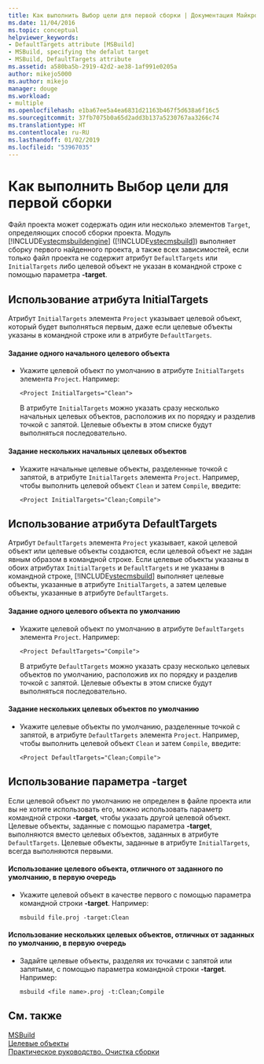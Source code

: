 ```yaml
---
title: Как выполнить Выбор цели для первой сборки | Документация Майкрософт
ms.date: 11/04/2016
ms.topic: conceptual
helpviewer_keywords:
- DefaultTargets attribute [MSBuild]
- MSBuild, specifying the defalut target
- MSBuild, DefaultTargets attribute
ms.assetid: a580ba5b-2919-42d2-ae38-1af991e0205a
author: mikejo5000
ms.author: mikejo
manager: douge
ms.workload:
- multiple
ms.openlocfilehash: e1ba67ee5a4ea6831d21163b467f5d638a6f16c5
ms.sourcegitcommit: 37fb7075b0a65d2add3b137a5230767aa3266c74
ms.translationtype: HT
ms.contentlocale: ru-RU
ms.lasthandoff: 01/02/2019
ms.locfileid: "53967035"
---
```

# <a name="how-to-specify-which-target-to-build-first"></a>Как выполнить Выбор цели для первой сборки
Файл проекта может содержать один или несколько элементов `Target`, определяющих способ сборки проекта. Модуль [!INCLUDE[vstecmsbuildengine](../msbuild/includes/vstecmsbuildengine_md.md)] ([!INCLUDE[vstecmsbuild](../extensibility/internals/includes/vstecmsbuild_md.md)]) выполняет сборку первого найденного проекта, а также всех зависимостей, если только файл проекта не содержит атрибут `DefaultTargets` или `InitialTargets` либо целевой объект не указан в командной строке с помощью параметра **-target**.  
  
## <a name="use-the-initialtargets-attribute"></a>Использование атрибута InitialTargets  
 Атрибут `InitialTargets` элемента `Project` указывает целевой объект, который будет выполняться первым, даже если целевые объекты указаны в командной строке или в атрибуте `DefaultTargets`.  
  
#### <a name="to-specify-one-initial-target"></a>Задание одного начального целевого объекта  
  
- Укажите целевой объект по умолчанию в атрибуте `InitialTargets` элемента `Project`. Например:  
  
   `<Project InitialTargets="Clean">`  
  
  В атрибуте `InitialTargets` можно указать сразу несколько начальных целевых объектов, расположив их по порядку и разделив точкой с запятой. Целевые объекты в этом списке будут выполняться последовательно.  
  
#### <a name="to-specify-more-than-one-initial-target"></a>Задание нескольких начальных целевых объектов  
  
-   Укажите начальные целевые объекты, разделенные точкой с запятой, в атрибуте `InitialTargets` элемента `Project`. Например, чтобы выполнить целевой объект `Clean` и затем `Compile`, введите:  
  
     `<Project InitialTargets="Clean;Compile">`  
  
## <a name="use-the-defaulttargets-attribute"></a>Использование атрибута DefaultTargets  
 Атрибут `DefaultTargets` элемента `Project` указывает, какой целевой объект или целевые объекты создаются, если целевой объект не задан явным образом в командной строке. Если целевые объекты указаны в обоих атрибутах `InitialTargets` и `DefaultTargets` и не указаны в командной строке, [!INCLUDE[vstecmsbuild](../extensibility/internals/includes/vstecmsbuild_md.md)] выполняет целевые объекты, указанные в атрибуте `InitialTargets`, а затем целевые объекты, указанные в атрибуте `DefaultTargets`.  
  
#### <a name="to-specify-one-default-target"></a>Задание одного целевого объекта по умолчанию  
  
- Укажите целевой объект по умолчанию в атрибуте `DefaultTargets` элемента `Project`. Например:  
  
   `<Project DefaultTargets="Compile">`  
  
  В атрибуте `DefaultTargets` можно указать сразу несколько целевых объектов по умолчанию, расположив их по порядку и разделив точкой с запятой. Целевые объекты в этом списке будут выполняться последовательно.  
  
#### <a name="to-specify-more-than-one-default-target"></a>Задание нескольких целевых объектов по умолчанию  
  
-   Укажите целевые объекты по умолчанию, разделенные точкой с запятой, в атрибуте `DefaultTargets` элемента `Project`. Например, чтобы выполнить целевой объект `Clean` и затем `Compile`, введите:  
  
     `<Project DefaultTargets="Clean;Compile">`  
  
## <a name="use-the--target-switch"></a>Использование параметра -target  
 Если целевой объект по умолчанию не определен в файле проекта или вы не хотите использовать его, можно использовать параметр командной строки **-target**, чтобы указать другой целевой объект. Целевые объекты, заданные с помощью параметра **-target**, выполняются вместо целевых объектов, заданных в атрибуте `DefaultTargets`. Целевые объекты, заданные в атрибуте `InitialTargets`, всегда выполняются первыми.  
 
 
#### <a name="to-use-a-target-other-than-the-default-target-first"></a>Использование целевого объекта, отличного от заданного по умолчанию, в первую очередь  
  
-   Укажите целевой объект в качестве первого с помощью параметра командной строки **-target**. Например:  
  
     `msbuild file.proj -target:Clean`  
  
#### <a name="to-use-several-targets-other-than-the-default-targets-first"></a>Использование нескольких целевых объектов, отличных от заданных по умолчанию, в первую очередь  
  
-   Задайте целевые объекты, разделяя их точками с запятой или запятыми, с помощью параметра командной строки **-target**. Например:  
  
     `msbuild <file name>.proj -t:Clean;Compile`  
  
## <a name="see-also"></a>См. также
  [MSBuild](../msbuild/msbuild.md)  
 [Целевые объекты](../msbuild/msbuild-targets.md)   
 [Практическое руководство. Очистка сборки](../msbuild/how-to-clean-a-build.md)
